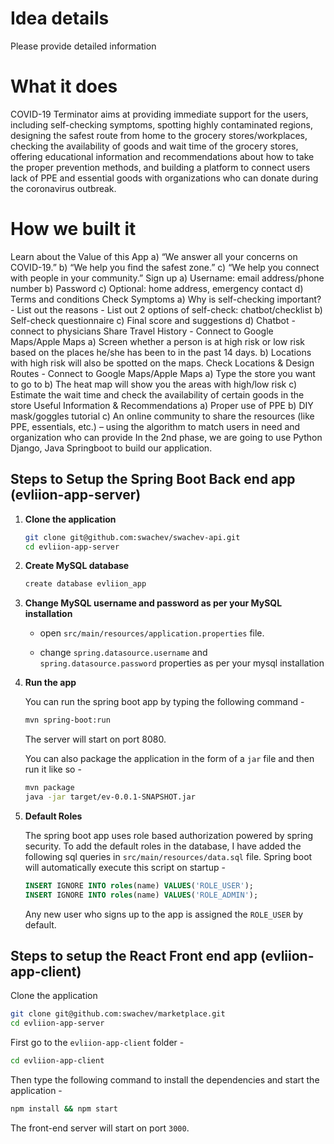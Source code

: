 # Idea details
Please provide detailed information

# What it does
COVID-19 Terminator aims at providing immediate support for the users, including self-checking symptoms, spotting highly contaminated regions, designing the safest route from home to the grocery stores/workplaces, checking the availability of goods and wait time of the grocery stores, offering educational information and recommendations about how to take the proper prevention methods, and building a platform to connect users lack of PPE and essential goods with organizations who can donate during the coronavirus outbreak.

# How we built it
Learn about the Value of this App a) “We answer all your concerns on COVID-19.” b) “We help you find the safest zone.” c) “We help you connect with people in your community.”
Sign up a) Username: email address/phone number b) Password c) Optional: home address, emergency contact d) Terms and conditions
Check Symptoms a) Why is self-checking important? - List out the reasons - List out 2 options of self-check: chatbot/checklist b) Self-check questionnaire c) Final score and suggestions d) Chatbot - connect to physicians
Share Travel History - Connect to Google Maps/Apple Maps a) Screen whether a person is at high risk or low risk based on the places he/she has been to in the past 14 days. b) Locations with high risk will also be spotted on the maps.
Check Locations & Design Routes - Connect to Google Maps/Apple Maps a) Type the store you want to go to b) The heat map will show you the areas with high/low risk c) Estimate the wait time and check the availability of certain goods in the store
Useful Information & Recommendations a) Proper use of PPE b) DIY mask/goggles tutorial c) An online community to share the resources (like PPE, essentials, etc.) – using the algorithm to match users in need and organization who can provide In the 2nd phase, we are going to use Python Django, Java Springboot to build our application.

## Steps to Setup the Spring Boot Back end app (evliion-app-server)

1. **Clone the application**

	```bash
	git clone git@github.com:swachev/swachev-api.git
	cd evliion-app-server
	```

2. **Create MySQL database**

	```bash
	create database evliion_app
	```

3. **Change MySQL username and password as per your MySQL installation**

	+ open `src/main/resources/application.properties` file.

	+ change `spring.datasource.username` and `spring.datasource.password` properties as per your mysql installation

4. **Run the app**

	You can run the spring boot app by typing the following command -

	```bash
	mvn spring-boot:run
	```

	The server will start on port 8080.

	You can also package the application in the form of a `jar` file and then run it like so -

	```bash
	mvn package
	java -jar target/ev-0.0.1-SNAPSHOT.jar
	```
5. **Default Roles**
	
	The spring boot app uses role based authorization powered by spring security. To add the default roles in the database, I have added the following sql queries in `src/main/resources/data.sql` file. Spring boot will automatically execute this script on startup -

	```sql
	INSERT IGNORE INTO roles(name) VALUES('ROLE_USER');
	INSERT IGNORE INTO roles(name) VALUES('ROLE_ADMIN');
	```

	Any new user who signs up to the app is assigned the `ROLE_USER` by default.

## Steps to setup the React Front end app (evliion-app-client)

Clone the application

```bash
git clone git@github.com:swachev/marketplace.git
cd evliion-app-server
```

First go to the `evliion-app-client` folder -

```bash
cd evliion-app-client
```

Then type the following command to install the dependencies and start the application -

```bash
npm install && npm start
```

The front-end server will start on port `3000`.


